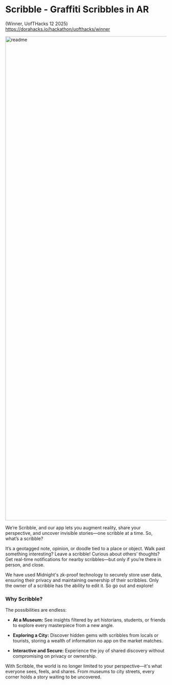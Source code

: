 # Scribble - Graffiti Scribbles in AR
(Winner, UofTHacks 12 2025) https://dorahacks.io/hackathon/uofthacks/winner

<img width="1512" alt="readme" src="https://github.com/user-attachments/assets/7e86b962-2ccd-44f4-a85d-ce01e4ebde6a" />

We’re Scribble, and our app lets you augment reality, share your perspective, and uncover invisible stories—one scribble at a time. So, what’s a scribble?

It’s a geotagged note, opinion, or doodle tied to a place or object. Walk past something interesting? Leave a scribble! Curious about others’ thoughts? Get real-time notifications for nearby scribbles—but only if you’re there in person, and close.

We have used Midnight's zk-proof technology to securely store user data, ensuring their privacy and maintaining ownership of their scribbles. Only the owner of a scribble has the ability to edit it. So go out and explore!

### Why Scribble?

The possibilities are endless:

- **At a Museum:** See insights filtered by art historians, students, or friends to explore every masterpiece from a new angle.

- **Exploring a City:** Discover hidden gems with scribbles from locals or tourists, storing a wealth of information no app on the market matches.

- **Interactive and Secure:** Experience the joy of shared discovery without compromising on privacy or ownership.

With Scribble, the world is no longer limited to your perspective—it's what everyone sees, feels, and shares. From museums to city streets, every corner holds a story waiting to be uncovered.
